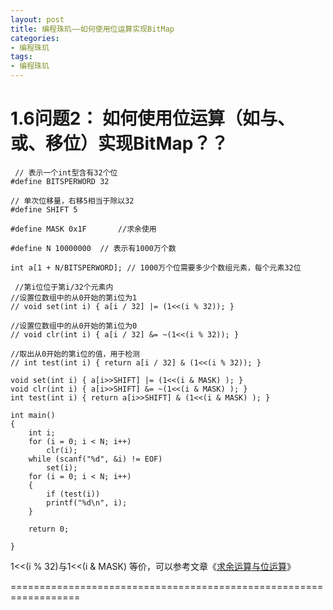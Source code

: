 ```yaml
---
layout: post
title: 编程珠玑——如何使用位运算实现BitMap
categories:
- 编程珠玑
tags:
- 编程珠玑
---
```


1.6问题2：
如何使用位运算（如与、或、移位）实现BitMap？？
==================================================================

    
     // 表示一个int型含有32个位
    #define BITSPERWORD 32
    
    // 单次位移量，右移5相当于除以32
    #define SHIFT 5	
    
    #define MASK 0x1F		//求余使用
    
    #define N 10000000	// 表示有1000万个数
    
    int a[1 + N/BITSPERWORD]; // 1000万个位需要多少个数组元素，每个元素32位
    
     //第i位位于第i/32个元素内
    //设置位数组中的从0开始的第i位为1
    // void set(int i) { a[i / 32] |= (1<<(i % 32)); } 
    
    //设置位数组中的从0开始的第i位为0
    // void clr(int i) { a[i / 32] &= ~(1<<(i % 32)); }
    
    //取出从0开始的第i位的值，用于检测
    // int test(int i) { return a[i / 32] & (1<<(i % 32)); } 
    
    void set(int i) { a[i>>SHIFT] |= (1<<(i & MASK) ); } 
    void clr(int i) { a[i>>SHIFT] &= ~(1<<(i & MASK) ); } 
    int test(int i) { return a[i>>SHIFT] & (1<<(i & MASK) ); }
    
    int main()
    {
    	int i;
    	for (i = 0; i < N; i++)
    		clr(i);
    	while (scanf("%d", &i) != EOF)
    		set(i);
    	for (i = 0; i < N; i++)
    	{
    		if (test(i))
    		printf("%d\n", i);
    	}
    
    	return 0;
    
    }


1<<(i % 32)与1<<(i & MASK) 等价，可以参考文章《[求余运算与位运算](http://ucshell.com/archives/793)》

==================================================================
